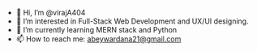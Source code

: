 - 👋 Hi, I’m @virajA404
- 👀 I’m interested in Full-Stack Web Development and UX/UI designing. 
- 🌱 I’m currently learning MERN stack and Python
- 📫 How to reach me: abeywardana21@gmail.com

<!---
virajA404/virajA404 is a ✨ special ✨ repository because its `README.md` (this file) appears on your GitHub profile.
You can click the Preview link to take a look at your changes.
--->

